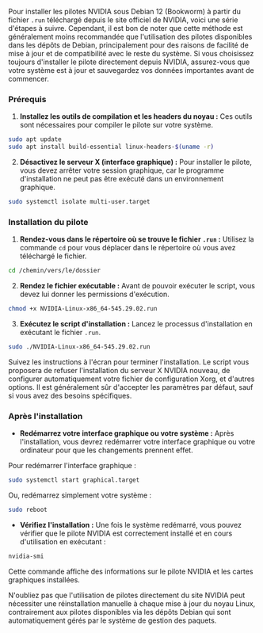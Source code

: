 Pour installer les pilotes NVIDIA sous Debian 12 (Bookworm) à partir du fichier `.run` téléchargé depuis le site officiel de NVIDIA, voici une série d'étapes à suivre. Cependant, il est bon de noter que cette méthode est généralement moins recommandée que l'utilisation des pilotes disponibles dans les dépôts de Debian, principalement pour des raisons de facilité de mise à jour et de compatibilité avec le reste du système. Si vous choisissez toujours d'installer le pilote directement depuis NVIDIA, assurez-vous que votre système est à jour et sauvegardez vos données importantes avant de commencer.

### Prérequis

1. **Installez les outils de compilation et les headers du noyau :** Ces outils sont nécessaires pour compiler le pilote sur votre système.

```bash
sudo apt update
sudo apt install build-essential linux-headers-$(uname -r)
```

2. **Désactivez le serveur X (interface graphique) :** Pour installer le pilote, vous devez arrêter votre session graphique, car le programme d'installation ne peut pas être exécuté dans un environnement graphique.

```bash
sudo systemctl isolate multi-user.target
```

### Installation du pilote

1. **Rendez-vous dans le répertoire où se trouve le fichier `.run` :** Utilisez la commande `cd` pour vous déplacer dans le répertoire où vous avez téléchargé le fichier.

```bash
cd /chemin/vers/le/dossier
```

2. **Rendez le fichier exécutable :** Avant de pouvoir exécuter le script, vous devez lui donner les permissions d'exécution.

```bash
chmod +x NVIDIA-Linux-x86_64-545.29.02.run
```

3. **Exécutez le script d'installation :** Lancez le processus d'installation en exécutant le fichier `.run`.

```bash
sudo ./NVIDIA-Linux-x86_64-545.29.02.run
```

Suivez les instructions à l'écran pour terminer l'installation. Le script vous proposera de refuser l'installation du serveur X NVIDIA nouveau, de configurer automatiquement votre fichier de configuration Xorg, et d'autres options. Il est généralement sûr d'accepter les paramètres par défaut, sauf si vous avez des besoins spécifiques.

### Après l'installation

- **Redémarrez votre interface graphique ou votre système :** Après l'installation, vous devrez redémarrer votre interface graphique ou votre ordinateur pour que les changements prennent effet.

Pour redémarrer l'interface graphique :
```bash
sudo systemctl start graphical.target
```

Ou, redémarrez simplement votre système :
```bash
sudo reboot
```

- **Vérifiez l'installation :** Une fois le système redémarré, vous pouvez vérifier que le pilote NVIDIA est correctement installé et en cours d'utilisation en exécutant :

```bash
nvidia-smi
```

Cette commande affiche des informations sur le pilote NVIDIA et les cartes graphiques installées.

N'oubliez pas que l'utilisation de pilotes directement du site NVIDIA peut nécessiter une réinstallation manuelle à chaque mise à jour du noyau Linux, contrairement aux pilotes disponibles via les dépôts Debian qui sont automatiquement gérés par le système de gestion des paquets.